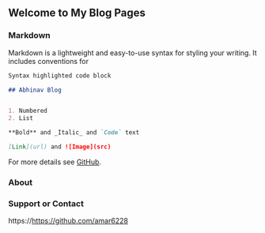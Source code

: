 ## Welcome to My Blog Pages

### Markdown

Markdown is a lightweight and easy-to-use syntax for styling your writing. It includes conventions for

```markdown
Syntax highlighted code block

## Abhinav Blog


1. Numbered
2. List

**Bold** and _Italic_ and `Code` text

[Link](url) and ![Image](src)
```

For more details see [GitHub](https://github.com/amar6228/abhinavblog.git).

### About



### Support or Contact

https://https://github.com/amar6228
